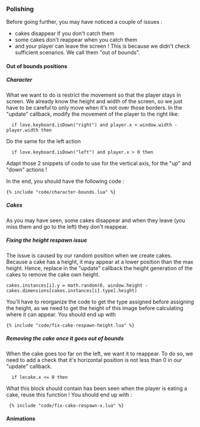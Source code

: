 ### Polishing
Before going further, you may have noticed a couple of issues :
 * cakes disappear if you don't catch them
 * some cakes don't reappear when you catch them
 * and your player can leave the screen !
This is because we didn't check sufficient scenarios. We call them "out of bounds".
#### Out of bounds positions
##### Character
  What we want to do is restrict the movement so that the player stays in screen.
  We already know the height and width of the screen, so we just have to be careful to only move when it's not over those borders.
  In the "update" callback, modify the movement of the player to the right like:
  ```
    if love.keyboard.isDown("right") and player.x < window.width - player.width then
  ```
  Do the same for the left action
  ```
    if love.keyboard.isDown("left") and player.x > 0 then
  ```
  Adapt those 2 snippets of code to use for the vertical axis, for the "up" and "down" actions !

  In the end, you should have the following code :
  ```
  {% include "code/character-bounds.lua" %}
  ```

##### Cakes
As you may have seen, some cakes disappear and when they leave (you miss them and go to the left) they don't reappear.
##### Fixing the height respawn issue
The issue is caused by our random position when we create cakes. Because a cake has a height, it may appear at a lower position than the max height.
Hence, replace in the "update" callback the height generation of the cakes to remove the cake own height.
```
cakes.instances[i].y = math.random(0, window.height - cakes.dimensions[cakes.instances[i].type].height)
```

You'll have to reorganize the code to get the type assigned before assigning the height, as we need to get the height of this image before calculating where it can appear.
You should end up with
```
{% include "code/fix-cake-respawn-height.lua" %}
```

##### Removing the cake once it goes out of bounds
When the cake goes too far on the left, we want it to reappear. To do so, we need to add a check that it's horizontal position is not less than 0 in our "update" callback.
```
  if lecake.x <= 0 then
```

What this block should contain has been seen when the player is eating a cake, reuse this function !
You should end up with :
```
 {% include "code/fix-cake-respawn-x.lua" %}
```

#### Animations
